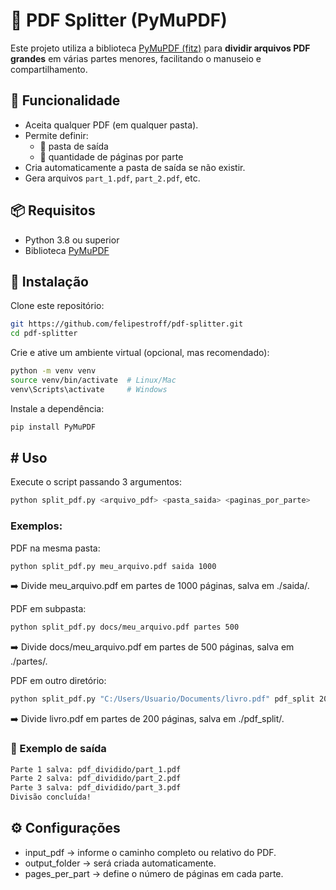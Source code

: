 # 📑 PDF Splitter (PyMuPDF)

Este projeto utiliza a biblioteca [PyMuPDF (fitz)](https://pymupdf.readthedocs.io/) para **dividir arquivos PDF grandes** em várias partes menores, facilitando o manuseio e compartilhamento.

## 🚀 Funcionalidade
- Aceita qualquer PDF (em qualquer pasta).
- Permite definir:
  - 📂 pasta de saída
  - 📄 quantidade de páginas por parte
- Cria automaticamente a pasta de saída se não existir.
- Gera arquivos `part_1.pdf`, `part_2.pdf`, etc.

## 📦 Requisitos
- Python 3.8 ou superior
- Biblioteca [PyMuPDF](https://pypi.org/project/PyMuPDF/)

## 🔧 Instalação

Clone este repositório:

```bash
git https://github.com/felipestroff/pdf-splitter.git
cd pdf-splitter
```

Crie e ative um ambiente virtual (opcional, mas recomendado):

```bash
python -m venv venv
source venv/bin/activate  # Linux/Mac
venv\Scripts\activate     # Windows
```

Instale a dependência:

```bash
pip install PyMuPDF
```

## #️ Uso

Execute o script passando 3 argumentos:

```bash
python split_pdf.py <arquivo_pdf> <pasta_saida> <paginas_por_parte>
```

### Exemplos:

PDF na mesma pasta:

```bash
python split_pdf.py meu_arquivo.pdf saida 1000
```
➡️ Divide meu_arquivo.pdf em partes de 1000 páginas, salva em ./saida/.

PDF em subpasta:

```bash
python split_pdf.py docs/meu_arquivo.pdf partes 500
```
➡️ Divide docs/meu_arquivo.pdf em partes de 500 páginas, salva em ./partes/.

PDF em outro diretório:

```bash
python split_pdf.py "C:/Users/Usuario/Documents/livro.pdf" pdf_split 200
```
➡️ Divide livro.pdf em partes de 200 páginas, salva em ./pdf_split/.

### 📂 Exemplo de saída
```bash
Parte 1 salva: pdf_dividido/part_1.pdf
Parte 2 salva: pdf_dividido/part_2.pdf
Parte 3 salva: pdf_dividido/part_3.pdf
Divisão concluída!
```

## ⚙️ Configurações

- input_pdf → informe o caminho completo ou relativo do PDF.
- output_folder → será criada automaticamente.
- pages_per_part → define o número de páginas em cada parte.
